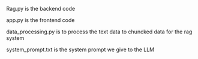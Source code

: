 Rag.py is the backend code

app.py is the frontend code

data_processing.py is to process the text data to chuncked data for the rag system

system_prompt.txt is the system prompt we give to the LLM

